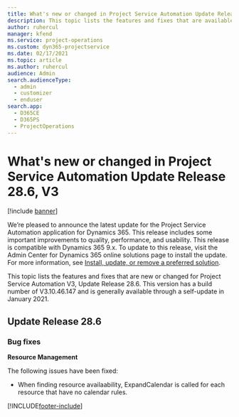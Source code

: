 ```yaml
---
title: What's new or changed in Project Service Automation Update Release 28.6 Hotfix, V3
description: This topic lists the features and fixes that are available in Project Service Automation Update Release 28.6 Hotfix, V3.
author: ruhercul
manager: kfend
ms.service: project-operations
ms.custom: dyn365-projectservice
ms.date: 02/17/2021
ms.topic: article
ms.author: ruhercul
audience: Admin
search.audienceType: 
  - admin
  - customizer
  - enduser
search.app: 
  - D365CE
  - D365PS
  - ProjectOperations
---
```



# What's new or changed in Project Service Automation Update Release 28.6, V3

[!include [banner](../includes/psa-now-project-operations.md)]

We’re pleased to announce the latest update for the Project Service Automation application for Dynamics 365. This release includes some important improvements to quality, performance, and usability. This release is compatible with Dynamics 365 9.x. To update to this release, visit the Admin Center for Dynamics 365 online solutions page to install the update. For more information, see [Install, update, or remove a preferred solution](https://docs.microsoft.com/power-platform/admin/install-remove-preferred-solution).

This topic lists the features and fixes that are new or changed for Project Service Automation V3, Update Release 28.6. This version has a build number of V3.10.46.147 and is generally available through a self-update in January 2021.

## Update Release 28.6

### Bug fixes


**Resource Management**

The following issues have been fixed:

- When finding resource availaability, ExpandCalendar is called for each resource that have no calendar rules.


[!INCLUDE[footer-include](../includes/footer-banner.md)]
